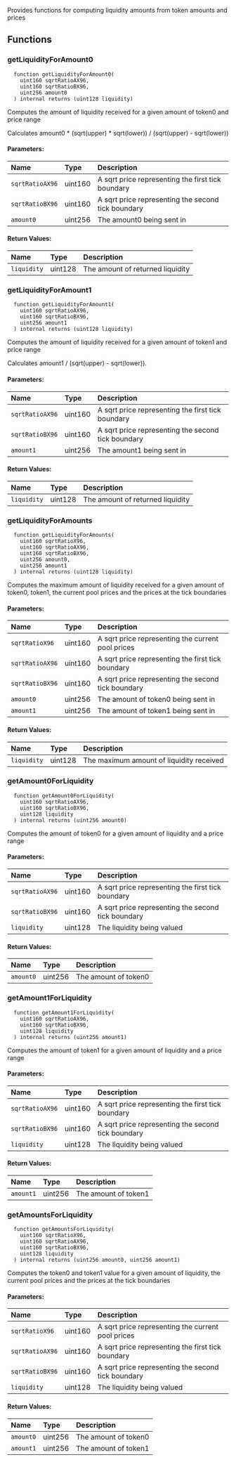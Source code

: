 Provides functions for computing liquidity amounts from token amounts and prices


## Functions
### getLiquidityForAmount0
```solidity
  function getLiquidityForAmount0(
    uint160 sqrtRatioAX96,
    uint160 sqrtRatioBX96,
    uint256 amount0
  ) internal returns (uint128 liquidity)
```
Computes the amount of liquidity received for a given amount of token0 and price range

Calculates amount0 * (sqrt(upper) * sqrt(lower)) / (sqrt(upper) - sqrt(lower))

#### Parameters:
| Name | Type | Description                                                          |
| :--- | :--- | :------------------------------------------------------------------- |
|`sqrtRatioAX96` | uint160 | A sqrt price representing the first tick boundary
|`sqrtRatioBX96` | uint160 | A sqrt price representing the second tick boundary
|`amount0` | uint256 | The amount0 being sent in

#### Return Values:
| Name                           | Type          | Description                                                                  |
| :----------------------------- | :------------ | :--------------------------------------------------------------------------- |
|`liquidity`| uint128 | The amount of returned liquidity
### getLiquidityForAmount1
```solidity
  function getLiquidityForAmount1(
    uint160 sqrtRatioAX96,
    uint160 sqrtRatioBX96,
    uint256 amount1
  ) internal returns (uint128 liquidity)
```
Computes the amount of liquidity received for a given amount of token1 and price range

Calculates amount1 / (sqrt(upper) - sqrt(lower)).

#### Parameters:
| Name | Type | Description                                                          |
| :--- | :--- | :------------------------------------------------------------------- |
|`sqrtRatioAX96` | uint160 | A sqrt price representing the first tick boundary
|`sqrtRatioBX96` | uint160 | A sqrt price representing the second tick boundary
|`amount1` | uint256 | The amount1 being sent in

#### Return Values:
| Name                           | Type          | Description                                                                  |
| :----------------------------- | :------------ | :--------------------------------------------------------------------------- |
|`liquidity`| uint128 | The amount of returned liquidity
### getLiquidityForAmounts
```solidity
  function getLiquidityForAmounts(
    uint160 sqrtRatioX96,
    uint160 sqrtRatioAX96,
    uint160 sqrtRatioBX96,
    uint256 amount0,
    uint256 amount1
  ) internal returns (uint128 liquidity)
```
Computes the maximum amount of liquidity received for a given amount of token0, token1, the current
pool prices and the prices at the tick boundaries


#### Parameters:
| Name | Type | Description                                                          |
| :--- | :--- | :------------------------------------------------------------------- |
|`sqrtRatioX96` | uint160 | A sqrt price representing the current pool prices
|`sqrtRatioAX96` | uint160 | A sqrt price representing the first tick boundary
|`sqrtRatioBX96` | uint160 | A sqrt price representing the second tick boundary
|`amount0` | uint256 | The amount of token0 being sent in
|`amount1` | uint256 | The amount of token1 being sent in

#### Return Values:
| Name                           | Type          | Description                                                                  |
| :----------------------------- | :------------ | :--------------------------------------------------------------------------- |
|`liquidity`| uint128 | The maximum amount of liquidity received
### getAmount0ForLiquidity
```solidity
  function getAmount0ForLiquidity(
    uint160 sqrtRatioAX96,
    uint160 sqrtRatioBX96,
    uint128 liquidity
  ) internal returns (uint256 amount0)
```
Computes the amount of token0 for a given amount of liquidity and a price range


#### Parameters:
| Name | Type | Description                                                          |
| :--- | :--- | :------------------------------------------------------------------- |
|`sqrtRatioAX96` | uint160 | A sqrt price representing the first tick boundary
|`sqrtRatioBX96` | uint160 | A sqrt price representing the second tick boundary
|`liquidity` | uint128 | The liquidity being valued

#### Return Values:
| Name                           | Type          | Description                                                                  |
| :----------------------------- | :------------ | :--------------------------------------------------------------------------- |
|`amount0`| uint256 | The amount of token0
### getAmount1ForLiquidity
```solidity
  function getAmount1ForLiquidity(
    uint160 sqrtRatioAX96,
    uint160 sqrtRatioBX96,
    uint128 liquidity
  ) internal returns (uint256 amount1)
```
Computes the amount of token1 for a given amount of liquidity and a price range


#### Parameters:
| Name | Type | Description                                                          |
| :--- | :--- | :------------------------------------------------------------------- |
|`sqrtRatioAX96` | uint160 | A sqrt price representing the first tick boundary
|`sqrtRatioBX96` | uint160 | A sqrt price representing the second tick boundary
|`liquidity` | uint128 | The liquidity being valued

#### Return Values:
| Name                           | Type          | Description                                                                  |
| :----------------------------- | :------------ | :--------------------------------------------------------------------------- |
|`amount1`| uint256 | The amount of token1
### getAmountsForLiquidity
```solidity
  function getAmountsForLiquidity(
    uint160 sqrtRatioX96,
    uint160 sqrtRatioAX96,
    uint160 sqrtRatioBX96,
    uint128 liquidity
  ) internal returns (uint256 amount0, uint256 amount1)
```
Computes the token0 and token1 value for a given amount of liquidity, the current
pool prices and the prices at the tick boundaries


#### Parameters:
| Name | Type | Description                                                          |
| :--- | :--- | :------------------------------------------------------------------- |
|`sqrtRatioX96` | uint160 | A sqrt price representing the current pool prices
|`sqrtRatioAX96` | uint160 | A sqrt price representing the first tick boundary
|`sqrtRatioBX96` | uint160 | A sqrt price representing the second tick boundary
|`liquidity` | uint128 | The liquidity being valued

#### Return Values:
| Name                           | Type          | Description                                                                  |
| :----------------------------- | :------------ | :--------------------------------------------------------------------------- |
|`amount0`| uint256 | The amount of token0
|`amount1`| uint256 | The amount of token1

